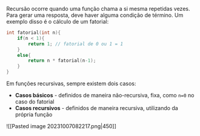 Recursão ocorre quando uma função chama a si mesma repetidas vezes. Para gerar uma resposta, deve haver alguma condição de término. Um exemplo disso é o cálculo de um fatorial:
```c
int fatorial(int n){
	if(n < 1){
		return 1; // fatorial de 0 ou 1 = 1
	}
	else{
		return n * fatorial(n-1);
	}
}
```
Em funções recursivas, sempre existem dois casos:
- **Casos básicos** - definidos de maneira não-recursiva, fixa, como `n=0` no caso do fatorial
- **Casos recursivos** - definidos de maneira recursiva, utilizando da própria função

![[Pasted image 20231007082217.png|450]]

